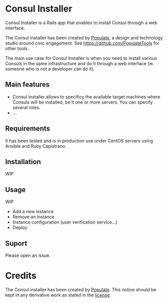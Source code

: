 # Consul Installer

Consul Installer is a Rails app that enables to install Consul through a web interface. 

The Consul installer has been created by [Populate](http://populate.tools), a design and technology studio around civic engagement. See https://github.com/PopulateTools for other tools.

The main use case for Consul Installer is when you need to install various Consuls in the same infrastructure and do it through a web interface (ie. someone who is not a developer can do it).

## Main features

- Consul Installer allows to specificy the available target machines where Consuls will be installed, be it one or more servers. You can specify several roles.
- ...

## Requirements

It has been tested and is in production use under CentOS servers using Ansible and Ruby Capistrano.

## Installation

WIP

## Usage

WIP

- Add a new instance
- Remove an instance
- Instance configuration (user verification service...)
- Deploy

## Suport

Please open an issue. 

# Credits

The Consul installer has been created by [Populate](http://populate.tools). This notice should be kept in any derivative work as stated in the [license](LICENSE-AGPLv3.txt).
